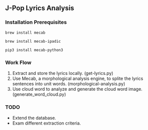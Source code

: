 ## J-Pop Lyrics Analysis

### Installation Prerequisites

`brew install mecab`

`brew install mecab-ipadic`

`pip3 install mecab-python3`

### Work Flow

1. Extract and store the lyrics locally. (get-lyrics.py)
2. Use Mecab, a morphological analysis engine, to splite the lyrics sentences into unit words. (morphological-analysis.py)
3. Use cloud word to analyze and generate the cloud word image. (generate_word_cloud.py)

### TODO

- Extend the database.
- Exam different extraction criteria.